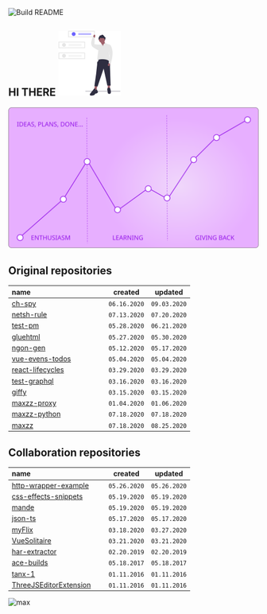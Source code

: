 ![Build README](https://github.com/maxzz/maxzz/workflows/Build%20README/badge.svg)

## HI THERE ![](https://raw.githubusercontent.com/maxzz/maxzz/master/src/assets/main-hi.svg)

![](https://raw.githubusercontent.com/maxzz/maxzz/master/src/assets/main.svg)

<!-- recent_releases starts -->

## Original repositories

name&nbsp;&nbsp;&nbsp;&nbsp;&nbsp;&nbsp;&nbsp;&nbsp;&nbsp;&nbsp;&nbsp;&nbsp;&nbsp;&nbsp;&nbsp;&nbsp;&nbsp;&nbsp;&nbsp;&nbsp;&nbsp;&nbsp;&nbsp;&nbsp;&nbsp;&nbsp;&nbsp;&nbsp;&nbsp;&nbsp;&nbsp;&nbsp;&nbsp;&nbsp;&nbsp;&nbsp;&nbsp;&nbsp; | created | updated
-|-|-
[ch-spy](https://github.com/maxzz/ch-spy) | ```06.16.2020``` | ```09.03.2020```
[netsh-rule](https://github.com/maxzz/netsh-rule) | ```07.13.2020``` | ```07.20.2020```
[test-pm](https://github.com/maxzz/test-pm) | ```05.28.2020``` | ```06.21.2020```
[gluehtml](https://github.com/maxzz/gluehtml) | ```05.27.2020``` | ```05.30.2020```
[ngon-gen](https://github.com/maxzz/ngon-gen) | ```05.12.2020``` | ```05.17.2020```
[vue-evens-todos](https://github.com/maxzz/vue-evens-todos) | ```05.04.2020``` | ```05.04.2020```
[react-lifecycles](https://github.com/maxzz/react-lifecycles) | ```03.29.2020``` | ```03.29.2020```
[test-graphql](https://github.com/maxzz/test-graphql) | ```03.16.2020``` | ```03.16.2020```
[giffy](https://github.com/maxzz/giffy) | ```03.15.2020``` | ```03.15.2020```
[maxzz-proxy](https://github.com/maxzz/maxzz-proxy) | ```01.04.2020``` | ```01.06.2020```
[maxzz-python](https://github.com/maxzz/maxzz-python) | ```07.18.2020``` | ```07.18.2020```
[maxzz](https://github.com/maxzz/maxzz) | ```07.18.2020``` | ```08.25.2020```

## Collaboration repositories

name&nbsp;&nbsp;&nbsp;&nbsp;&nbsp;&nbsp;&nbsp;&nbsp;&nbsp;&nbsp;&nbsp;&nbsp;&nbsp;&nbsp;&nbsp;&nbsp;&nbsp;&nbsp;&nbsp;&nbsp;&nbsp;&nbsp;&nbsp;&nbsp;&nbsp;&nbsp;&nbsp;&nbsp;&nbsp;&nbsp;&nbsp;&nbsp;&nbsp;&nbsp;&nbsp;&nbsp;&nbsp;&nbsp; | created | updated
-|-|-
[http-wrapper-example](https://github.com/maxzz/http-wrapper-example) | ```05.26.2020``` | ```05.26.2020```
[css-effects-snippets](https://github.com/maxzz/css-effects-snippets) | ```05.19.2020``` | ```05.19.2020```
[mande](https://github.com/maxzz/mande) | ```05.19.2020``` | ```05.19.2020```
[json-ts](https://github.com/maxzz/json-ts) | ```05.17.2020``` | ```05.17.2020```
[myFlix](https://github.com/maxzz/myFlix) | ```03.18.2020``` | ```03.27.2020```
[VueSolitaire](https://github.com/maxzz/VueSolitaire) | ```03.21.2020``` | ```03.21.2020```
[har-extractor](https://github.com/maxzz/har-extractor) | ```02.20.2019``` | ```02.20.2019```
[ace-builds](https://github.com/maxzz/ace-builds) | ```05.18.2017``` | ```05.18.2017```
[tanx-1](https://github.com/maxzz/tanx-1) | ```01.11.2016``` | ```01.11.2016```
[ThreeJSEditorExtension](https://github.com/maxzz/ThreeJSEditorExtension) | ```01.11.2016``` | ```01.11.2016```
<!-- recent_releases ends -->

![max](https://avatars.githubusercontent.com/maxzz?s=150&v=1)
